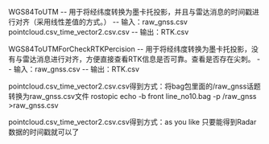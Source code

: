 WGS84ToUTM 
-- 用于将经纬度转换为墨卡托投影，并且与雷达消息的时间戳进行对齐（采用线性差值的方式。）
-- 输入：raw_gnss.csv   pointcloud.csv_time_vector2.csv.csv
-- 输出：RTK.csv



WGS84ToUTMForCheckRTKPercision 
-- 用于将经纬度转换为墨卡托投影，没有与雷达消息进行对齐，方便直接查看RTK信息是否可靠。查看是否存在尖刺。
-- 输入：raw_gnss.csv
-- 输出：RTK.csv

pointcloud.csv_time_vector2.csv.csv得到方式：将bag包里面的/raw_gnss话题转换为raw_gnss.csv文件
rostopic echo -b front line_no10.bag -p /raw_gnss >raw_gnss.csv

pointcloud.csv_time_vector2.csv.csv得到方式：as you like
只要能得到Radar数据的时间戳就可以了
